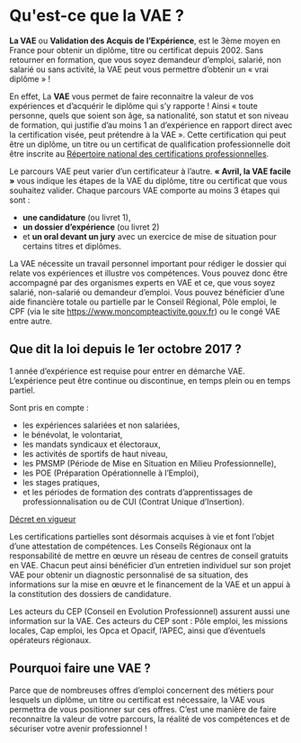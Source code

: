 # Qu'est-ce que la VAE ?

**La VAE** ou **Validation des Acquis de l’Expérience**, est le 3ème moyen en France pour obtenir un diplôme, titre ou certificat depuis 2002. Sans retourner en formation, que vous soyez demandeur d’emploi, salarié, non salarié ou sans activité, la VAE peut vous permettre d’obtenir un <span class="text-nowrap">« vrai diplôme »</span> !

En effet, La **VAE** vous permet de faire reconnaitre la valeur de vos expériences et d’acquérir le diplôme qui s’y rapporte ! Ainsi « toute personne, quels que soient son âge, sa nationalité, son statut et son niveau de formation, qui justifie d’au moins 1 an d’expérience en rapport direct avec la certification visée, peut prétendre à la VAE ». Cette certification qui peut être un diplôme, un titre ou un certificat de qualification professionnelle doit être inscrite au [Répertoire national des certifications professionnelles](http://www.rncp.cncp.gouv.fr).

Le parcours VAE peut varier d’un certificateur à l’autre. **« Avril, la VAE facile »** vous indique les étapes de la VAE du diplôme, titre ou certificat que vous souhaitez valider. Chaque parcours VAE comporte au moins 3 étapes qui sont :

- **une candidature** (ou livret 1),
- **un dossier d’expérience** (ou livret 2)
- et **un oral devant un jury** avec un exercice de mise de situation pour certains titres et diplômes.

La VAE nécessite un travail personnel important pour rédiger le dossier qui relate vos expériences et illustre vos compétences. Vous pouvez donc être accompagné par des organismes experts en VAE et ce, que vous soyez salarié, non-salarié ou demandeur d’emploi. Vous pouvez bénéficier d’une aide financière totale ou partielle par le Conseil Régional, Pôle emploi, le CPF (via le site https://www.moncompteactivite.gouv.fr) ou le congé VAE entre autre.

## Que dit la loi depuis le 1er octobre 2017 ?

1 année d’expérience est requise pour entrer en démarche VAE. L’expérience peut être continue ou discontinue, en temps plein ou en temps partiel.

Sont pris en compte :


- les expériences salariées et non salariées,
- le bénévolat, le volontariat,
- les mandats syndicaux et électoraux,
- les activités de sportifs de haut niveau,
- les PMSMP (Période de Mise en Situation en Milieu Professionnelle),
- les POE (Préparation Opérationnelle à l’Emploi),
- les stages pratiques,
- et les périodes de formation des contrats d’apprentissages de professionnalisation ou de CUI (Contrat Unique d’Insertion).

[Décret en vigueur](https://www.legifrance.gouv.fr/eli/decret/2017/7/4/2017-1135/jo/texte)

Les certifications partielles sont désormais acquises à vie et font l’objet d’une attestation de compétences. Les Conseils Régionaux  ont la responsabilité de mettre en œuvre un réseau de centres de conseil gratuits en VAE. Chacun peut ainsi bénéficier d’un entretien individuel sur son projet VAE pour obtenir un diagnostic personnalisé de sa situation, des informations sur la mise en œuvre et le financement de la VAE et un appui à la constitution des dossiers de candidature.

Les acteurs du CEP (Conseil en Evolution Professionnel) assurent aussi une information sur la VAE. Ces acteurs du CEP sont : Pôle emploi, les missions locales, Cap emploi, les Opca et Opacif, l’APEC, ainsi que d’éventuels opérateurs régionaux.

## Pourquoi faire une VAE ?

Parce que de nombreuses offres d’emploi concernent des métiers pour lesquels un diplôme, un titre ou certificat est nécessaire, la VAE vous permettra de vous positionner sur ces offres. C’est une manière de faire reconnaitre la valeur de votre parcours, la réalité de vos compétences et de sécuriser votre avenir professionnel !

